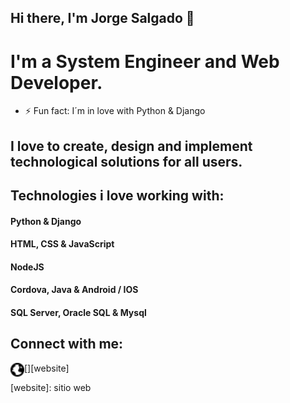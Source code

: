 ## Hi there, I'm Jorge Salgado 👋

# I'm a System Engineer and Web Developer. 
- ⚡ Fun fact: I´m in love with Python & Django

## I love to create, design and implement technological solutions for all users.

## Technologies i love working with:
#### Python & Django
#### HTML, CSS & JavaScript
#### NodeJS 
#### Cordova, Java & Android / IOS
#### SQL Server, Oracle SQL & Mysql

## Connect with me:

[<img align="left" alt="codeSTACKr.com" width="22px" src="https://raw.githubusercontent.com/iconic/open-iconic/master/svg/globe.svg" />][website]
<br />


[website]: sitio web
